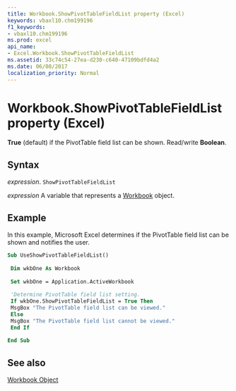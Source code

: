 ```yaml
---
title: Workbook.ShowPivotTableFieldList property (Excel)
keywords: vbaxl10.chm199196
f1_keywords:
- vbaxl10.chm199196
ms.prod: excel
api_name:
- Excel.Workbook.ShowPivotTableFieldList
ms.assetid: 33c74c54-27ea-d230-c640-47109bdfd4a2
ms.date: 06/08/2017
localization_priority: Normal
---
```



# Workbook.ShowPivotTableFieldList property (Excel)

 **True** (default) if the PivotTable field list can be shown. Read/write **Boolean**.


## Syntax

_expression_. `ShowPivotTableFieldList`

_expression_ A variable that represents a [Workbook](./Excel.Workbook.md) object.


## Example

In this example, Microsoft Excel determines if the PivotTable field list can be shown and notifies the user.


```vb
Sub UseShowPivotTableFieldList() 
 
 Dim wkbOne As Workbook 
 
 Set wkbOne = Application.ActiveWorkbook 
 
 'Determine PivotTable field list setting. 
 If wkbOne.ShowPivotTableFieldList = True Then 
 MsgBox "The PivotTable field list can be viewed." 
 Else 
 MsgBox "The PivotTable field list cannot be viewed." 
 End If 
 
End Sub
```


## See also


[Workbook Object](Excel.Workbook.md)

